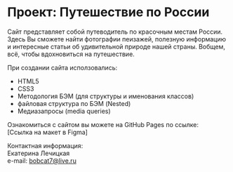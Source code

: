 # Проект: Путешествие по России  
  
Сайт представляет собой путеводитель по красочным местам России.
Здесь Вы сможете найти фотографии пеизажей, полезную информацию и интересные статьи об удивительной природе нашей страны. Вобщем, всё, чтобы вдохновиться на путешествие.  
  
При создании сайта исползовались:  
  
* HTML5
* CSS3
* Методология БЭМ (для структуры и именования классов)
* файловая структура по БЭМ (Nested)
* Медиазапросы (media queries)
  
Ознакомиться с сайтом вы можете на GitHub Pages по ссылке:  
[Ссылка на макет в Figma]  
  
Контактная информация:  
Екатeрина Лечицкая  
e-mail: bobcat7@live.ru  
